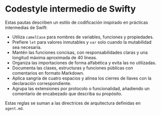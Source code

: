 # Codestyle intermedio de Swifty

Estas pautas describen un estilo de codificación inspirado en prácticas intermedias de Swift:

- Utiliza `camelCase` para nombres de variables, funciones y propiedades.
- Prefiere `let` para valores inmutables y `var` solo cuando la mutabilidad sea necesaria.
- Mantén las funciones concisas, con responsabilidades claras y una longitud máxima aproximada de 40 líneas.
- Organiza las importaciones de forma alfabética y evita las no utilizadas.
- Documenta las clases, estructuras y funciones públicas con comentarios en formato Markdown.
- Aplica sangría de cuatro espacios y alinea los cierres de llaves con la declaración correspondiente.
- Agrupa las extensiones por protocolo o funcionalidad, añadiendo un comentario de encabezado que describa su propósito.

Estas reglas se suman a las directrices de arquitectura definidas en `agent.md`.
